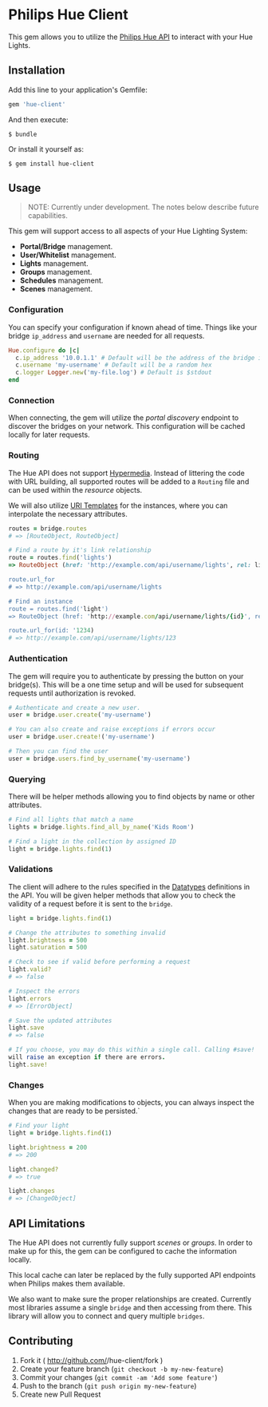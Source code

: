 # Philips Hue Client

This gem allows you to utilize the [Philips Hue
API](http://developers.meethue.com) to interact with your Hue Lights.


## Installation

Add this line to your application's Gemfile:

```ruby
gem 'hue-client'
```

And then execute:

    $ bundle

Or install it yourself as:

    $ gem install hue-client

## Usage

> NOTE: Currently under development. The notes below describe future capabilities.

This gem will support access to all aspects of your Hue Lighting System:

* **Portal/Bridge** management.
* **User/Whitelist** management.
* **Lights** management.
* **Groups** management.
* **Schedules** management.
* **Scenes** management.

### Configuration
You can specify your configuration if known ahead of time. Things like
your bridge `ip_address` and `username` are needed for all requests.

```ruby
Hue.configure do |c|
  c.ip_address '10.0.1.1' # Default will be the address of the bridge in use
  c.username 'my-username' # Default will be a random hex
  c.logger Logger.new('my-file.log') # Default is $stdout
end
```

### Connection
When connecting, the gem will utilize the _portal discovery_ endpoint to
discover the bridges on your network. This configuration will be cached
locally for later requests.

### Routing
The Hue API does not support
[Hypermedia](http://en.wikipedia.org/wiki/HATEOAS). Instead of littering
the code with URL building, all supported routes will be added to a
`Routing` file and can be used within the _resource_ objects. 

We will also utilize [URI Templates](http://tools.ietf.org/html/rfc6570)
for the instances, where you can interpolate the necessary attributes.

```ruby
routes = bridge.routes
# => [RouteObject, RouteObject]

# Find a route by it's link relationship
route = routes.find('lights')
=> RouteObject (href: 'http://example.com/api/username/lights', rel: lights')

route.url_for
# => http://example.com/api/username/lights

# Find an instance
route = routes.find('light')
=> RouteObject (href: 'http://example.com/api/username/lights/{id}', rel: 'light')

route.url_for(id: '1234)
# => http://example.com/api/username/lights/123

```

### Authentication
The gem will require you to authenticate by pressing the button on your
bridge(s). This will be a one time setup and will be used for subsequent
requests until authorization is revoked.

```ruby
# Authenticate and create a new user.
user = bridge.user.create('my-username')

# You can also create and raise exceptions if errors occur
user = bridge.user.create!('my-username')

# Then you can find the user
user = bridge.users.find_by_username('my-username')
```

### Querying
There will be helper methods allowing you to find objects by name or
other attributes.

```ruby
# Find all lights that match a name
lights = bridge.lights.find_all_by_name('Kids Room')

# Find a light in the collection by assigned ID
light = bridge.lights.find(1)
```

### Validations
The client will adhere to the rules specified in the
[Datatypes](http://developers.meethue.com/9_datatypes.html) definitions
in the API. You will be given helper methods that allow you to check the
validity of a request before it is sent to the `bridge`.

```ruby
light = bridge.lights.find(1)

# Change the attributes to something invalid
light.brightness = 500
light.saturation = 500

# Check to see if valid before performing a request
light.valid?
# => false

# Inspect the errors
light.errors
# => [ErrorObject]

# Save the updated attributes
light.save
# => false

# If you choose, you may do this within a single call. Calling #save!
will raise an exception if there are errors.
light.save!
```

### Changes
When you are making modifications to objects, you can always inspect the
changes that are ready to be persisted.`

```ruby
# Find your light
light = bridge.lights.find(1)

light.brightness = 200
# => 200

light.changed?
# => true

light.changes
# => [ChangeObject]
```

## API Limitations
The Hue API does not currently fully support _scenes_ or _groups_. In
order to make up for this, the gem can be configured to cache the
information locally.

This local cache can later be replaced by the fully supported API
endpoints when Philips makes them available.

We also want to make sure the proper relationships are created.
Currently most libraries assume a single `bridge` and then accessing
from there. This library will allow you to connect and query multiple
`bridges`.

## Contributing

1. Fork it ( http://github.com/<my-github-username>/hue-client/fork )
2. Create your feature branch (`git checkout -b my-new-feature`)
3. Commit your changes (`git commit -am 'Add some feature'`)
4. Push to the branch (`git push origin my-new-feature`)
5. Create new Pull Request
